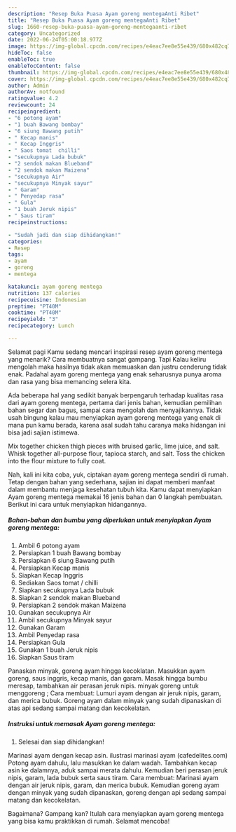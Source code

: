 ```yaml
---
description: "Resep Buka Puasa Ayam goreng mentegaAnti Ribet"
title: "Resep Buka Puasa Ayam goreng mentegaAnti Ribet"
slug: 1660-resep-buka-puasa-ayam-goreng-mentegaanti-ribet
category: Uncategorized
date: 2022-06-24T05:00:18.977Z
image: https://img-global.cpcdn.com/recipes/e4eac7ee8e55e439/680x482cq70/ayam-goreng-mentega-foto-resep-utama.jpg
hideToc: false
enableToc: true
enableTocContent: false
thumbnail: https://img-global.cpcdn.com/recipes/e4eac7ee8e55e439/680x482cq70/ayam-goreng-mentega-foto-resep-utama.jpg
cover: https://img-global.cpcdn.com/recipes/e4eac7ee8e55e439/680x482cq70/ayam-goreng-mentega-foto-resep-utama.jpg
author: Admin
authorAv: notfound
ratingvalue: 4.2
reviewcount: 24
recipeingredient:
- "6 potong ayam"
- "1 buah Bawang bombay"
- "6 siung Bawang putih"
- " Kecap manis"
- " Kecap Inggris"
- " Saos tomat  chilli"
- "secukupnya Lada bubuk"
- "2 sendok makan Blueband"
- "2 sendok makan Maizena"
- "secukupnya Air"
- "secukupnya Minyak sayur"
- " Garam"
- " Penyedap rasa"
- " Gula"
- "1 buah Jeruk nipis"
- " Saus tiram"
recipeinstructions:

- "Sudah jadi dan siap dihidangkan!"
categories:
- Resep
tags:
- ayam
- goreng
- mentega

katakunci: ayam goreng mentega 
nutrition: 137 calories
recipecuisine: Indonesian
preptime: "PT40M"
cooktime: "PT40M"
recipeyield: "3"
recipecategory: Lunch

---
```



Selamat pagi Kamu sedang mencari inspirasi resep ayam goreng mentega yang menarik? Cara membuatnya sangat gampang. Tapi Kalau keliru mengolah maka hasilnya tidak akan memuaskan dan justru cenderung tidak enak. Padahal ayam goreng mentega yang enak seharusnya punya aroma dan rasa yang bisa memancing selera kita.


Ada beberapa hal yang sedikit banyak berpengaruh terhadap kualitas rasa dari ayam goreng mentega, pertama dari jenis bahan, kemudian pemilihan bahan segar dan bagus, sampai cara mengolah dan menyajikannya. Tidak usah bingung kalau mau menyiapkan ayam goreng mentega yang enak di mana pun kamu berada, karena asal sudah tahu caranya maka hidangan ini bisa jadi sajian istimewa.

Mix together chicken thigh pieces with bruised garlic, lime juice, and salt. Whisk together all-purpose flour, tapioca starch, and salt. Toss the chicken into the flour mixture to fully coat.


Nah, kali ini kita coba, yuk, ciptakan ayam goreng mentega sendiri di rumah. Tetap dengan bahan yang sederhana, sajian ini dapat memberi manfaat dalam membantu menjaga kesehatan tubuh kita. Kamu dapat menyiapkan Ayam goreng mentega memakai 16 jenis bahan dan 0 langkah pembuatan. Berikut ini cara untuk menyiapkan hidangannya.

<!--inarticleads1-->

##### Bahan-bahan dan bumbu yang diperlukan untuk menyiapkan Ayam goreng mentega:

1. Ambil 6 potong ayam
1. Persiapkan 1 buah Bawang bombay
1. Persiapkan 6 siung Bawang putih
1. Persiapkan  Kecap manis
1. Siapkan  Kecap Inggris
1. Sediakan  Saos tomat / chilli
1. Siapkan secukupnya Lada bubuk
1. Siapkan 2 sendok makan Blueband
1. Persiapkan 2 sendok makan Maizena
1. Gunakan secukupnya Air
1. Ambil secukupnya Minyak sayur
1. Gunakan  Garam
1. Ambil  Penyedap rasa
1. Persiapkan  Gula
1. Gunakan 1 buah Jeruk nipis
1. Siapkan  Saus tiram


Panaskan minyak, goreng ayam hingga kecoklatan. Masukkan ayam goreng, saus inggris, kecap manis, dan garam. Masak hingga bumbu meresap, tambahkan air perasan jeruk nipis. minyak goreng untuk menggoreng ; Cara membuat: Lumuri ayam dengan air jeruk nipis, garam, dan merica bubuk. Goreng ayam dalam minyak yang sudah dipanaskan di atas api sedang sampai matang dan kecokelatan. 

<!--inarticleads2-->

##### Instruksi untuk memasak Ayam goreng mentega:


1. Selesai dan siap dihidangkan!

Marinasi ayam dengan kecap asin. ilustrasi marinasi ayam (cafedelites.com) Potong ayam dahulu, lalu masukkan ke dalam wadah. Tambahkan kecap asin ke dalamnya, aduk sampai merata dahulu. Kemudian beri perasan jeruk nipis, garam, lada bubuk serta saus tiram. Cara membuat: Marinasi ayam dengan air jeruk nipis, garam, dan merica bubuk. Kemudian goreng ayam dengan minyak yang sudah dipanaskan, goreng dengan api sedang sampai matang dan kecokelatan. 

Bagaimana? Gampang kan? Itulah cara menyiapkan ayam goreng mentega yang bisa kamu praktikkan di rumah. Selamat mencoba!
